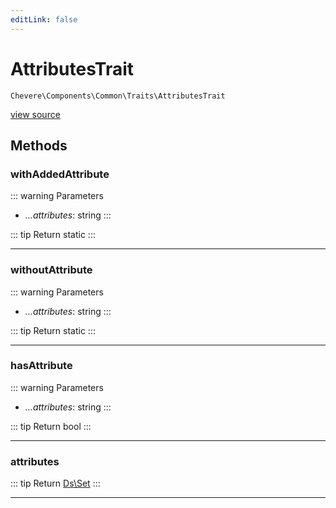 ```yaml
---
editLink: false
---
```


# AttributesTrait

`Chevere\Components\Common\Traits\AttributesTrait`

[view source](https://github.com/chevere/chevere/blob/main/src/Chevere/Components/Common/Traits/AttributesTrait.php)

## Methods

### withAddedAttribute

::: warning Parameters
- *...attributes*: string
:::

::: tip Return
static
:::

---

### withoutAttribute

::: warning Parameters
- *...attributes*: string
:::

::: tip Return
static
:::

---

### hasAttribute

::: warning Parameters
- *...attributes*: string
:::

::: tip Return
bool
:::

---

### attributes

::: tip Return
[Ds\Set](https://www.php.net/manual/class.ds\set)
:::

---
